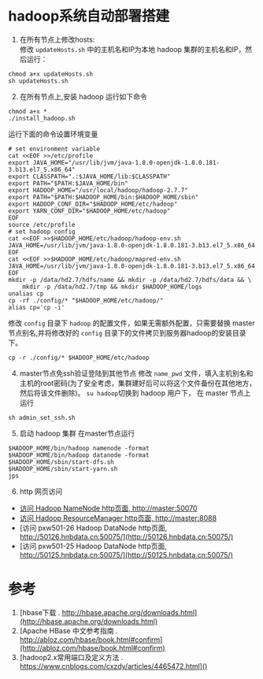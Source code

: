 # hadoop系统自动部署搭建

1. 在所有节点上修改hosts:   
修改 `updateHosts.sh` 中的主机名和IP为本地 hadoop 集群的主机名和IP，然后运行：
```
chmod a+x updateHosts.sh
sh updateHosts.sh
```

2. 在所有节点上,安装 hadoop 运行如下命令
```
chmod a+x *
./install_hadoop.sh
```
运行下面的命令设置环境变量
```
# set environment variable
cat <<EOF >>/etc/profile
export JAVA_HOME="/usr/lib/jvm/java-1.8.0-openjdk-1.8.0.181-3.b13.el7_5.x86_64"
export CLASSPATH=".:$JAVA_HOME/lib:$CLASSPATH"
export PATH="$PATH:$JAVA_HOME/bin"
export HADOOP_HOME="/usr/local/hadoop/hadoop-2.7.7"
export PATH="$PATH:$HADOOP_HOME/bin:$HADOOP_HOME/sbin"
export HADOOP_CONF_DIR="$HADOOP_HOME/etc/hadoop"
export YARN_CONF_DIR="$HADOOP_HOME/etc/hadoop"
EOF
source /etc/profile
# set hadoop config
cat <<EOF >>$HADOOP_HOME/etc/hadoop/hadoop-env.sh
JAVA_HOME=/usr/lib/jvm/java-1.8.0-openjdk-1.8.0.181-3.b13.el7_5.x86_64
EOF
cat <<EOF >>$HADOOP_HOME/etc/hadoop/mapred-env.sh
JAVA_HOME=/usr/lib/jvm/java-1.8.0-openjdk-1.8.0.181-3.b13.el7_5.x86_64
EOF
mkdir -p /data/hd2.7/hdfs/name && mkdir -p /data/hd2.7/hdfs/data && \
    mkdir -p /data/hd2.7/tmp && mkdir $HADOOP_HOME/logs
unalias cp
cp -rf ./config/* "$HADOOP_HOME/etc/hadoop/"
alias cp='cp -i'
```

修改 `config` 目录下 `hadoop` 的配置文件，如果无需额外配置，只需要替换 master 节点别名,并将修改好的 `config` 目录下的文件拷贝到服务器hadoop的安装目录下。
```
cp -r ./config/* $HADOOP_HOME/etc/hadoop
```

4. master节点免ssh验证登陆到其他节点
修改 `name_pwd` 文件，填入主机别名和主机的root密码(为了安全考虑，集群建好后可以将这个文件备份在其他地方，然后将该文件删除)。
`su hadoop`切换到 hadoop 用户下， 在 master 节点上运行
```
sh admin_set_ssh.sh
```

5. 启动 hadoop 集群
在master节点运行
```
$HADOOP_HOME/bin/hadoop namenode -format
$HADOOP_HOME/bin/hadoop datanode -format
$HADOOP_HOME/sbin/start-dfs.sh
$HADOOP_HOME/sbin/start-yarn.sh
jps
```

6. http 网页访问
 - [访问 Hadoop NameNode http页面, http://master:50070](http://50125.hnbdata.cn:50070)
 - [访问 Hadoop ResourceManager http页面, http://master:8088](http://50125.hnbdata.cn:8088/)
 - [访问 pxw501-26 Hadoop DataNode http页面, http://50126.hnbdata.cn:50075/](http://50126.hnbdata.cn:50075/)
 - [访问 pxw501-25 Hadoop DataNode http页面, http://50125.hnbdata.cn:50075/](http://50125.hnbdata.cn:50075/)


# 参考
1. [hbase下载 . http://hbase.apache.org/downloads.html](http://hbase.apache.org/downloads.html)
2. [Apache HBase 中文参考指南 . http://abloz.com/hbase/book.html#confirm](http://abloz.com/hbase/book.html#confirm)
3. [hadoop2.x常用端口及定义方法 . https://www.cnblogs.com/cxzdy/articles/4465472.html]()